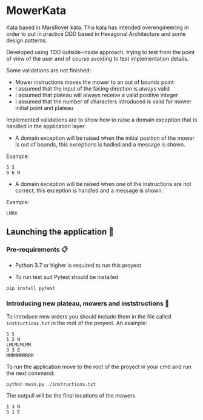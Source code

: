 # MowerKata

Kata based in MarsRover kata.
This kata has intended overengineering in order to put in practice DDD based in Hexagonal Architecture and some design patterns.

Developed using TDD outside-inside approach, trying to test from the point of view of the user and of course avoiding to test implementation details.

Some validations are not finished:
* Mower instructions moves the mower to an out of bounds point
* I assumed that the input of the facing direction is always valid
* I assumed that plateau will always receive a valid positive integer
* I assumed that the number of characters introduced is valid for mower initial point and plateau

Implemented validations are to show how to raise a domain exception that is handled in the application layer:
* A domain exception will be raised when the initial position of the mower is out of bounds, this exceptions is hadled and a message is shown.

Example:
```
5 5
6 6 N
```

* A domain exception will be raised when one of the instructions are not correct, this exception is handled and a message is shown.

Example:
```
LMRX
```


## Launching the application 🚀

### Pre-requirements 📋

* Python 3.7 or higher is required to run this proyect

* To run test suit Pytest should be installed
```
pip install pytest
```

### Introducing new plateau, mowers and inststructions 🔧

To introduce new orders you should include them in the file called `instructions.txt` in the root of the proyect.
An example:

```
5 5
1 2 N
LMLMLMLMM
3 3 E
MMRMMRMRRM
```

To run the application move to the root of the proyect in your cmd and run the next command:

```
python main.py ./instructions.txt
```

The outpull will be the final locations of the mowers

```
1 3 N
5 1 E
```
